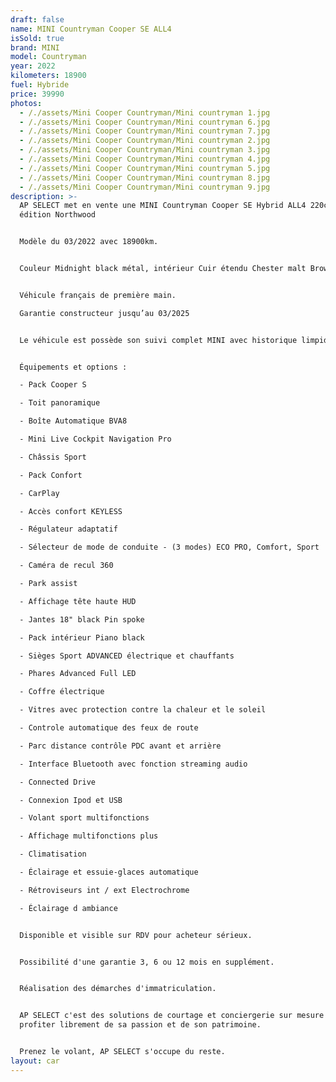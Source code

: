 ```yaml
---
draft: false
name: MINI Countryman Cooper SE ALL4
isSold: true
brand: MINI
model: Countryman
year: 2022
kilometers: 18900
fuel: Hybride
price: 39990
photos:
  - /./assets/Mini Cooper Countryman/Mini countryman 1.jpg
  - /./assets/Mini Cooper Countryman/Mini countryman 6.jpg
  - /./assets/Mini Cooper Countryman/Mini countryman 7.jpg
  - /./assets/Mini Cooper Countryman/Mini countryman 2.jpg
  - /./assets/Mini Cooper Countryman/Mini countryman 3.jpg
  - /./assets/Mini Cooper Countryman/Mini countryman 4.jpg
  - /./assets/Mini Cooper Countryman/Mini countryman 5.jpg
  - /./assets/Mini Cooper Countryman/Mini countryman 8.jpg
  - /./assets/Mini Cooper Countryman/Mini countryman 9.jpg
description: >-
  AP SELECT met en vente une MINI Countryman Cooper SE Hybrid ALL4 220cv BVA8
  édition Northwood


  Modèle du 03/2022 avec 18900km.


  Couleur Midnight black métal, intérieur Cuir étendu Chester malt Brown.


  Véhicule français de première main.

  Garantie constructeur jusqu’au 03/2025


  Le véhicule est possède son suivi complet MINI avec historique limpide.


  Équipements et options :

  - Pack Cooper S

  - Toit panoramique

  - Boîte Automatique BVA8

  - Mini Live Cockpit Navigation Pro

  - Châssis Sport

  - Pack Confort

  - CarPlay

  - Accès confort KEYLESS

  - Régulateur adaptatif

  - Sélecteur de mode de conduite - (3 modes) ECO PRO, Comfort, Sport

  - Caméra de recul 360

  - Park assist

  - Affichage tête haute HUD

  - Jantes 18" black Pin spoke

  - Pack intérieur Piano black

  - Sièges Sport ADVANCED électrique et chauffants

  - Phares Advanced Full LED

  - Coffre électrique

  - Vitres avec protection contre la chaleur et le soleil

  - Controle automatique des feux de route

  - Parc distance contrôle PDC avant et arrière

  - Interface Bluetooth avec fonction streaming audio

  - Connected Drive

  - Connexion Ipod et USB

  - Volant sport multifonctions

  - Affichage multifonctions plus

  - Climatisation

  - Éclairage et essuie-glaces automatique

  - Rétroviseurs int / ext Electrochrome

  - Éclairage d ambiance


  Disponible et visible sur RDV pour acheteur sérieux.


  Possibilité d'une garantie 3, 6 ou 12 mois en supplément.


  Réalisation des démarches d'immatriculation.


  AP SELECT c'est des solutions de courtage et conciergerie sur mesure pour
  profiter librement de sa passion et de son patrimoine.


  Prenez le volant, AP SELECT s'occupe du reste.
layout: car
---
```



